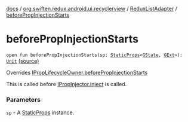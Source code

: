[docs](../../index.md) / [org.swiften.redux.android.ui.recyclerview](../index.md) / [ReduxListAdapter](index.md) / [beforePropInjectionStarts](./before-prop-injection-starts.md)

# beforePropInjectionStarts

`open fun beforePropInjectionStarts(sp: `[`StaticProps`](../../org.swiften.redux.ui/-static-props/index.md)`<`[`GState`](index.md#GState)`, `[`GExt`](index.md#GExt)`>): `[`Unit`](https://kotlinlang.org/api/latest/jvm/stdlib/kotlin/-unit/index.html) [(source)](https://github.com/protoman92/KotlinRedux/tree/master/android/android-recyclerview/src/main/java/org/swiften/redux/android/ui/recyclerview/DiffedAdapter.kt#L69)

Overrides [IPropLifecycleOwner.beforePropInjectionStarts](../../org.swiften.redux.ui/-i-prop-lifecycle-owner/before-prop-injection-starts.md)

This is called before [IPropInjector.inject](../../org.swiften.redux.ui/-i-prop-injector/inject.md) is called.

### Parameters

`sp` - A [StaticProps](../../org.swiften.redux.ui/-static-props/index.md) instance.